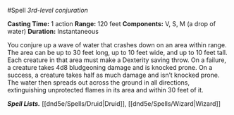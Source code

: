 #Spell
*3rd-level conjuration*

**Casting Time:** 1 action
**Range:** 120 feet
**Components:** V, S, M (a drop of water)
**Duration:** Instantaneous

You conjure up a wave of water that crashes down on an area within range. The area can be up to 30 feet long, up to 10 feet wide, and up to 10 feet tall. Each creature in that area must make a Dexterity saving throw. On a failure, a creature takes 4d8 bludgeoning damage and is knocked prone. On a success, a creature takes half as much damage and isn’t knocked prone. The water then spreads out across the ground in all directions, extinguishing unprotected flames in its area and within 30 feet of it.

***Spell Lists.*** [[dnd5e/Spells/Druid\|Druid]], [[dnd5e/Spells/Wizard\|Wizard]]